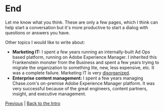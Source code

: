 # End

Let me know what you think. These are only a few pages, which I think can help start a conversation but it's more productive to start a dialog with questions or answers you have. 

Other topics I would like to write about: 

* **Marketing IT:** I spent a few years running an internally-built Ad Ops based platform, running on Adobe Experience Manager. I inherited this Frankenstein monster from the Business and spent a few years trying to migrate the organization to something lite, new, less expensive, etc. It was a complete failure. Marketing IT is very [disorganized](https://chiefmartec.com/2018/04/marketing-technology-landscape-supergraphic-2018/). 
* **Enterprise content management:** I spent a few years managing Chase.com's on-premise Adobe Experience Manager platform. It was very successful because of the great engineers, content partners, insight, and executive management. 

[Previous](06_thirdparty.md) | [Back to the Intro](00_intro.md)
